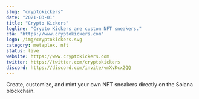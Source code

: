 ```yaml
---
slug: "cryptokickers"
date: "2021-03-01"
title: "Crypto Kickers"
logline: "Crypto Kickers are custom NFT sneakers."
cta: "https://www.cryptokickers.com"
logo: /img/cryptokickers.svg
category: metaplex, nft
status: live
website: https://www.cryptokickers.com
twitter: https://twitter.com/cryptokickers
discord: https://discord.com/invite/vmXvKcx2QQ
---
```


Create, customize, and mint your own NFT sneakers directly on the Solana blockchain.

